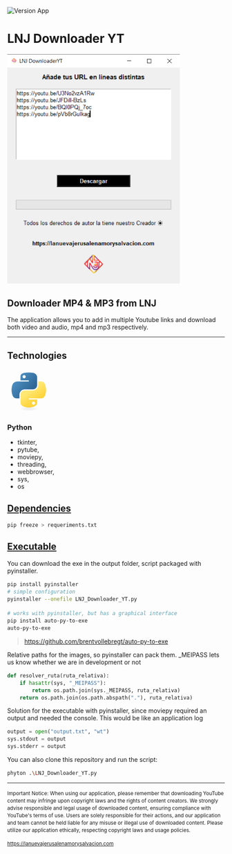 ![Version App](https://img.shields.io/pypi/v/1?color=blue&label=LNJ%20Downloader%20YT&style=for-the-badge)

<h1 >LNJ Downloader YT</h1>
<div >
    <img  src='./images/app.png' width=400 >
</div>
<div  >
    <h2>Downloader MP4 & MP3 from LNJ</h2>
    <p>The application allows you to add in multiple Youtube links and download both video and audio, mp4 and mp3 respectively.</p>
    
</div>

---

## Technologies

<svg xmlns="http://www.w3.org/2000/svg" viewBox="0 0 128 128" width=100><linearGradient id="python-original-a" gradientUnits="userSpaceOnUse" x1="70.252" y1="1237.476" x2="170.659" y2="1151.089" gradientTransform="matrix(.563 0 0 -.568 -29.215 707.817)"><stop offset="0" stop-color="#5A9FD4"/><stop offset="1" stop-color="#306998"/></linearGradient><linearGradient id="python-original-b" gradientUnits="userSpaceOnUse" x1="209.474" y1="1098.811" x2="173.62" y2="1149.537" gradientTransform="matrix(.563 0 0 -.568 -29.215 707.817)"><stop offset="0" stop-color="#FFD43B"/><stop offset="1" stop-color="#FFE873"/></linearGradient><path fill="url(#python-original-a)" d="M63.391 1.988c-4.222.02-8.252.379-11.8 1.007-10.45 1.846-12.346 5.71-12.346 12.837v9.411h24.693v3.137H29.977c-7.176 0-13.46 4.313-15.426 12.521-2.268 9.405-2.368 15.275 0 25.096 1.755 7.311 5.947 12.519 13.124 12.519h8.491V67.234c0-8.151 7.051-15.34 15.426-15.34h24.665c6.866 0 12.346-5.654 12.346-12.548V15.833c0-6.693-5.646-11.72-12.346-12.837-4.244-.706-8.645-1.027-12.866-1.008zM50.037 9.557c2.55 0 4.634 2.117 4.634 4.721 0 2.593-2.083 4.69-4.634 4.69-2.56 0-4.633-2.097-4.633-4.69-.001-2.604 2.073-4.721 4.633-4.721z" transform="translate(0 10.26)"/><path fill="url(#python-original-b)" d="M91.682 28.38v10.966c0 8.5-7.208 15.655-15.426 15.655H51.591c-6.756 0-12.346 5.783-12.346 12.549v23.515c0 6.691 5.818 10.628 12.346 12.547 7.816 2.297 15.312 2.713 24.665 0 6.216-1.801 12.346-5.423 12.346-12.547v-9.412H63.938v-3.138h37.012c7.176 0 9.852-5.005 12.348-12.519 2.578-7.735 2.467-15.174 0-25.096-1.774-7.145-5.161-12.521-12.348-12.521h-9.268zM77.809 87.927c2.561 0 4.634 2.097 4.634 4.692 0 2.602-2.074 4.719-4.634 4.719-2.55 0-4.633-2.117-4.633-4.719 0-2.595 2.083-4.692 4.633-4.692z" transform="translate(0 10.26)"/><radialGradient id="python-original-c" cx="1825.678" cy="444.45" r="26.743" gradientTransform="matrix(0 -.24 -1.055 0 532.979 557.576)" gradientUnits="userSpaceOnUse"><stop offset="0" stop-color="#B8B8B8" stop-opacity=".498"/><stop offset="1" stop-color="#7F7F7F" stop-opacity="0"/></radialGradient><path opacity=".444" fill="url(#python-original-c)" d="M97.309 119.597c0 3.543-14.816 6.416-33.091 6.416-18.276 0-33.092-2.873-33.092-6.416 0-3.544 14.815-6.417 33.092-6.417 18.275 0 33.091 2.872 33.091 6.417z"/></svg>


### **Python** 

- tkinter,
- pytube, 
- moviepy, 
- threading,
- webbrowser,
- sys,
- os

## [Dependencies](./requeriments.txt)

```bash
pip freeze > requeriments.txt
```
## [Executable](./output/LNJ_Downloader_YT.exe)

You can download the exe in the output folder, script packaged with pyinstaller.

```bash
pip install pyinstaller
# simple configuration
pyinstaller --onefile LNJ_Downloader_YT.py

# works with pyinstaller, but has a graphical interface
pip install auto-py-to-exe
auto-py-to-exe
```
> https://github.com/brentvollebregt/auto-py-to-exe

Relative paths for the images, so pyinstaller can pack them.
_MEIPASS lets us know whether we are in development or not

```python
def resolver_ruta(ruta_relativa):
    if hasattr(sys, "_MEIPASS"):
        return os.path.join(sys._MEIPASS, ruta_relativa)
    return os.path.join(os.path.abspath("."), ruta_relativa)
```
Solution for the executable with pyinstaller,
since moviepy required an output and needed the console.
This would be like an application log

```python
output = open("output.txt", "wt")
sys.stdout = output
sys.stderr = output
```

You can also clone this repository and run the script:

```bash
phyton .\LNJ_Downloader_YT.py
```

---

<small>
    Important Notice: When using our application, please remember that downloading YouTube content may infringe upon copyright laws and the rights of content creators. We strongly advise responsible and legal usage of downloaded content, ensuring compliance with YouTube's terms of use. Users are solely responsible for their actions, and our application and team cannot be held liable for any misuse or illegal use of downloaded content. Please utilize our application ethically, respecting copyright laws and usage policies.
</small>

<small><a href="https://lanuevajerusalenamorysalvacion.com">https://lanuevajerusalenamorysalvacion.com</a></small>